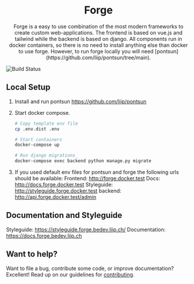 # <h1 align="center">Forge</h1>
<p align="center">Forge is a easy to use combination of the most modern frameworks to create custom
web-applications.
The frontend is based on vue.js and tailwind while the backend is based on django.
All components run in docker containers, so there is no need to install anything
else than docker to use forge. However, to run forge locally you will need [pontsun](https://github.com/liip/pontsun/tree/main).</p>

![Build Status](https://gitlab.liip.ch/liip/forge/badges/master/pipeline.svg)

## Local Setup
1. Install and run pontsun https://github.com/liip/pontsun   

2. Start docker compose.
    ```bash
    # Copy template env file
    cp .env.dist .env

    # Start containers
    docker-compose up

    # Run django migrations_
    docker-compose exec backend python manage.py migrate
    ```
3. If you used default env files for pontsun and forge the following urls should be available:
Frontend: http://forge.docker.test
Docs: http://docs.forge.docker.test
Styleguide: http://styleguide.forge.docker.test
backend: http://api.forge.docker.test/admin

## Documentation and Styleguide
Styleguide: https://styleguide.forge.bedev.liip.ch/
Documentation: https://docs.forge.bedev.liip.ch

## Want to help?
Want to file a bug, contribute some code, or improve documentation? Excellent! 
Read up on our guidelines for [contributing][contributing].

[contributing]: https://gitlab.liip.ch/liip/forge/-/blob/master/CODE_OF_CONDUCT.md
